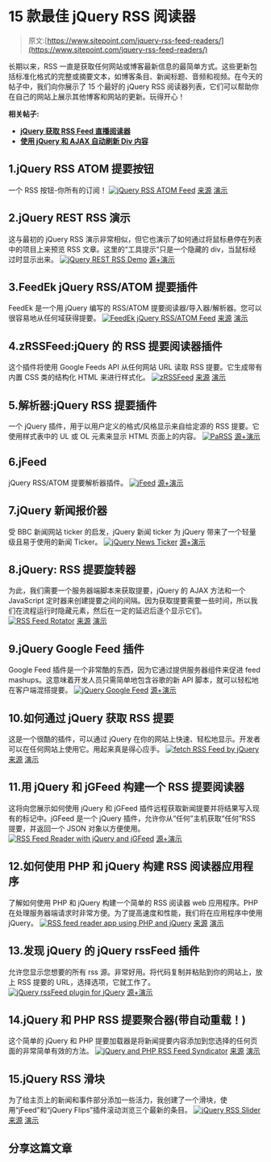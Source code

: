 # 15 款最佳 jQuery RSS 阅读器

> 原文:[https://www.sitepoint.com/jquery-rss-feed-readers/](https://www.sitepoint.com/jquery-rss-feed-readers/)

长期以来，RSS 一直是获取任何网站或博客最新信息的最简单方式。这些更新包括标准化格式的完整或摘要文本，如博客条目、新闻标题、音频和视频。在今天的帖子中，我们向你展示了 15 个最好的 jQuery RSS 阅读器列表，它们可以帮助你在自己的网站上展示其他博客和网站的更新。玩得开心！

**相关帖子:**

*   [**jQuery 获取 RSS Feed 直播阅读器**](http://www.jquery4u.com/plugins/jquery-rss-feed-display-live/)
*   [**使用 jQuery 和 AJAX 自动刷新 Div 内容**](http://www.jquery4u.com/tutorials/auto-refresh-div-content-jquery-ajax/)

## 1.jQuery RSS ATOM 提要按钮

一个 RSS 按钮-你所有的订阅！
[![jQuery RSS ATOM Feed ](../Images/219a016743de8ffb4574c48cada2e637.png)](http://www.dezignmatterz.com/2010/02/jquery-sleek-rss-buttons-for-blogger_14/) 
[来源](http://www.dezignmatterz.com/2010/02/jquery-sleek-rss-buttons-for-blogger_14/) [演示](http://www.komodomedia.com/samples/feed_menu/)

## 2.jQuery REST RSS 演示

这与最初的 jQuery RSS 演示非常相似，但它也演示了如何通过将鼠标悬停在列表中的项目上来预览 RSS 文章。这里的“工具提示”只是一个隐藏的 div，当鼠标经过时显示出来。
[![jQuery REST RSS Demo](../Images/a16eb65cafc9cefb73349927b2ff06fd.png)](http://www.davidjuth.com/rest-demo-jquery-rss.aspx) 
[源+演示](http://www.davidjuth.com/rest-demo-jquery-rss.aspx)

## 3.FeedEk jQuery RSS/ATOM 提要插件

FeedEk 是一个用 jQuery 编写的 RSS/ATOM 提要阅读器/导入器/解析器。您可以很容易地从任何域获得提要。
[![FeedEk jQuery RSS/ATOM Feed](../Images/a4322f2c6c921209dd73cbf6694fb83a.png)](http://www.jquery-plugins.net/FeedEK/FeedEK.html) 
[来源](http://www.jquery-plugins.net/FeedEK/FeedEK.html) [演示](http://www.jquery-plugins.net/FeedEK/FeedEk_demo.html)

## 4.zRSSFeed:jQuery 的 RSS 提要阅读器插件

这个插件将使用 Google Feeds API 从任何网站 URL 读取 RSS 提要。它生成带有内置 CSS 类的结构化 HTML 来进行样式化。
[![zRSSFeed](../Images/dbf1fb69dda738f58d250771d5f144fb.png)](http://www.zazar.net/developers/jquery/zrssfeed/) 
[来源](http://www.zazar.net/developers/jquery/zrssfeed/) [演示](http://www.zazar.net/developers/jquery/zrssfeed/example_ticker.html)

## 5.解析器:jQuery RSS 提要插件

一个 jQuery 插件，用于以用户定义的格式/风格显示来自给定源的 RSS 提要。它使用样式表中的 UL 或 OL 元素来显示 HTML 页面上的内容。
[![PaRSS](../Images/6859096e0171fa43bab41369a439447a.png)](http://www.killstone.net/software/parss) 
[源+演示](http://www.killstone.net/software/parss)

## 6.jFeed

jQuery RSS/ATOM 提要解析器插件。
[![jFeed](../Images/221a8eed6ff9a8f51c76d35dc701476a.png)](https://github.com/jfhovinne/jFeed) 
[源+演示](https://github.com/jfhovinne/jFeed)

## 7.jQuery 新闻报价器

受 BBC 新闻网站 ticker 的启发，jQuery 新闻 ticker 为 jQuery 带来了一个轻量级且易于使用的新闻 Ticker。
[![jQuery News Ticker](../Images/9702308529ab0abd8ab7684b81e2108a.png)](http://www.jquerynewsticker.com/) 
[源+演示](http://www.jquerynewsticker.com/)

## 8.jQuery: RSS 提要旋转器

为此，我们需要一个服务器端脚本来获取提要，jQuery 的 AJAX 方法和一个 JavaScript 定时器来创建提要之间的间隔。因为获取提要需要一些时间，所以我们在流程运行时隐藏元素，然后在一定的延迟后逐个显示它们。
[![RSS Feed Rotator](../Images/f9254a86d3af4dc0367253bb28f3b3a3.png)](http://onwebdev.blogspot.in/2011/04/jquery-rss-feed-rotator.html) 
[来源](http://onwebdev.blogspot.in/2011/04/jquery-rss-feed-rotator.html) [演示](http://dev.css-zibaldone.com/onwebdev/post/jquery-feed-rotator.html)

## 9.jQuery Google Feed 插件

Google Feed 插件是一个非常酷的东西，因为它通过提供服务器组件来促进 feed mashups。这意味着开发人员只需简单地包含谷歌的新 API 脚本，就可以轻松地在客户端混搭提要。
[![jQuery Google Feed](../Images/3a1ba1d02f66e1ebff09020da2cc181a.png)](http://www.malsup.com/jquery/gfeed/) 
[源+演示](http://www.malsup.com/jquery/gfeed/)

## 10.如何通过 jQuery 获取 RSS 提要

这是一个很酷的插件，可以通过 jQuery 在你的网站上快速、轻松地显示。开发者可以在任何网站上使用它。用起来真是得心应手。
[![fetch RSS Feed by jQuery](../Images/3953666fb63fb22da2210344c31386a6.png)](http://www.w3cgallery.com/w3c-blog/jquery/how-to-fetch-rss-feed-by-jquery) 
[来源](http://www.w3cgallery.com/w3c-blog/jquery/how-to-fetch-rss-feed-by-jquery) [演示](http://www.w3cgallery.com/examples/Jquery-plugin-to-fetch-rss-feed.php)

## 11.用 jQuery 和 jGFeed 构建一个 RSS 提要阅读器

这将向您展示如何使用 jQuery 和 jGFeed 插件远程获取新闻提要并将结果写入现有的标记中。jGFeed 是一个 jQuery 插件，允许你从“任何”主机获取“任何”RSS 提要，并返回一个 JSON 对象以方便使用。
[![RSS Feed Reader with jQuery and jGFeed](../Images/038e496ace95a82938537539a2bdbf1f.png)](https://tutsplus.com/tutorial/build-an-rss-feed-reader-with-jquery-and-jgfeed/) 
[源+演示](https://tutsplus.com/tutorial/build-an-rss-feed-reader-with-jquery-and-jgfeed/)

## 12.如何使用 PHP 和 jQuery 构建 RSS 阅读器应用程序

了解如何使用 PHP 和 jQuery 构建一个简单的 RSS 阅读器 web 应用程序。PHP 在处理服务器端请求时非常方便。为了提高速度和性能，我们将在应用程序中使用 jQuery。
[![RSS feed reader app using PHP and jQuery](../Images/6217849e1f0792ab806cc08677a335d5.png)](http://devlup.com/jquery/how-to-build-rss-feed-reader-app-using-php-and-jquery/2616/) 
[来源](http://devlup.com/jquery/how-to-build-rss-feed-reader-app-using-php-and-jquery/2616/) [演示](http://projects.devlup.com/RSS_Reader/)

## 13.发现 jQuery 的 jQuery rssFeed 插件

允许您显示您想要的所有 rss 源。非常好用。将代码复制并粘贴到你的网站上，放上 RSS 提要的 URL，选择选项，它就工作了。
[![jQuery rssFeed plugin for jQuery](../Images/321c248fef144b80885aa3f1cfb885d0.png)](http://www.noprobweb.com/rss_feed_flux_jquery.php) 
[源+演示](http://www.noprobweb.com/rss_feed_flux_jquery.php)

## 14.jQuery 和 PHP RSS 提要聚合器(带自动重载！)

这个简单的 jQuery 和 PHP 提要加载器是将新闻提要内容添加到您选择的任何页面的非常简单有效的方法。
[![jQuery and PHP RSS Feed Syndicator](../Images/fccc1c5717e84ab7ed76d925b9e515e1.png)](http://www.joepettersson.com/a-jquery-and-php-rss-feed-syndicator-with-auto-reload/) 
[来源](http://www.joepettersson.com/a-jquery-and-php-rss-feed-syndicator-with-auto-reload/) [演示](http://www.joepettersson.com/demo/jquery-and-php-rss-autoloader/)

## 15.jQuery RSS 滑块

为了给主页上的新闻和事件部分添加一些活力，我创建了一个滑块，使用“jFeed”和“jQuery Flips”插件滚动浏览三个最新的条目。
[![jQuery RSS Slider](../Images/c79a20647a06a45df4ed33955e5cbb69.png)](http://www.peterhintondesign.co.uk/journal/jquery-rss-slider/#) 
[来源](http://www.peterhintondesign.co.uk/journal/jquery-rss-slider/#) [演示](http://www.peterhintondesign.co.uk/blog/jquery-rss-slider/)

## 分享这篇文章